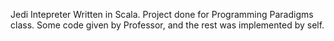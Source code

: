 Jedi Intepreter
Written in Scala. Project done for Programming Paradigms class. Some code given by Professor, and the rest was implemented by self. 
